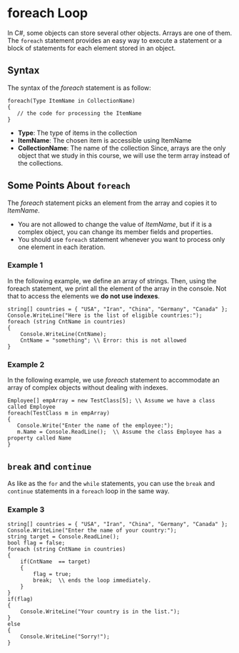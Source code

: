# foreach Loop
In C#, some objects can store several other objects. Arrays are one of them. The `foreach` statement provides an easy way to execute a statement or a block of statements for each element stored in an object.

## Syntax
The syntax of the _foreach_ statement is as follow:
```
foreach(Type ItemName in CollectionName)
{
   // the code for processing the ItemName
}
```
- **Type**: The type of items in the collection
- **ItemName**: The chosen item is accessible using ItemName
- **CollectionName**: The name of the collection
Since, arrays are the only object that we study in this course, we will use the term array instead of the collections. 

## Some Points About `foreach` 
The _foreach_ statement picks an element from the array and copies it to _ItemName_.
- You are not allowed to change the value of _ItemName_, but if it is a complex object, you can change its member fields and properties.
- You should use `foreach` statement whenever you want to process only one element in each iteration.

### Example 1
In the following example, we define an array of strings. Then, using the foreach statement, we print all the element of the array in the console. Not that to access the elements we **do not use indexes**. 
```
string[] countries = { "USA", "Iran", "China", "Germany", "Canada" };
Console.WriteLine("Here is the list of eligible countries:");
foreach (string CntName in countries)
{
    Console.WriteLine(CntName);
    CntName = "something"; \\ Error: this is not allowed
}
```
### Example 2
In the following example, we use _foreach_ statement to accommodate an array of complex objects without dealing with indexes.
```
Employee[] empArray = new TestClass[5]; \\ Assume we have a class called Employee
foreach(TestClass m in empArray)
{
   Console.Write("Enter the name of the employee:");
   m.Name = Console.ReadLine();  \\ Assume the class Employee has a property called Name
}
```
## `break` and `continue`

As like as the `for` and the `while` statements, you can use the `break` and `continue` statements in a `foreach` loop in the same way.

### Example 3

```
string[] countries = { "USA", "Iran", "China", "Germany", "Canada" };
Console.WriteLine("Enter the name of your country:");
string target = Console.ReadLine();
bool flag = false;
foreach (string CntName in countries)
{
    if(CntName  == target)
    {
        flag = true;
        break;  \\ ends the loop immediately. 
    }
}
if(flag)
{
    Console.WriteLine("Your country is in the list.");
}
else
{
    Console.WriteLine("Sorry!");
}
```
